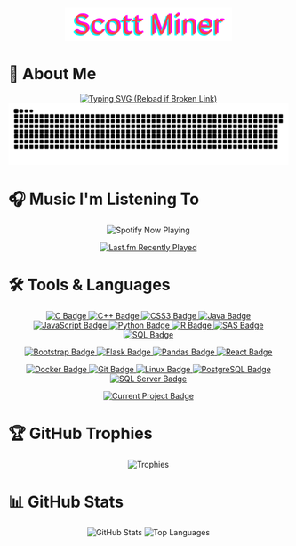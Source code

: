 <!-- Static Name Image with Glitch Effects -->
<p align="center">
  <img src="./images/scott-miner-glitch-36f.png" alt="Scott Miner" style="max-width: 100%; margin-top: 20px">
</p>

<!-- Typing SVG -->
# 👋 About Me
<p align="center">
  <a href="https://git.io/typing-svg">
    <img src="https://readme-typing-svg-t7no.onrender.com?font=Fira+Code&weight=435&size=32f&duration=500&pause=1000&color=FF4444&center=true&width=800&lines=Hi!+I'm+Scott!;I+enjoy+solving+technical+problems...;...especially+when+things+are+working!;Lately%2C+more+has+been+working+than+not...;...so+I+can't+complain!;Professionally%2C+I've+worn+many+hats...;...Data+Engineer%2C+Analyst%2C+Scientist...;...%26+Software+Engineer!;I+love+design%2C+automation...;...%26+crafting+quality+products...;...in+programming%2C+web+design%2C+%26+ML!;When+I'm+not+coding...;...you+can+find+me+listening+to+music...;...or+strength+training!;Let's+connect!+Have+a+good+day!" alt="Typing SVG (Reload if Broken Link)">
  </a>
   <!-- Snake Game (GitHub Contribution Graph) -->
  <img src="https://raw.githubusercontent.com/sminerport/snk/output/github-contribution-grid-snake-reverse.svg" alt="Snake Game" />
</p>

<!-- Spotify Now Playing Widget -->
# 🎧 Music I'm Listening To
<p align="center">
  <img src="https://spotify-now-playing-rust.vercel.app/api/spotify?background_color=212121" alt="Spotify Now Playing" />
</p>

<!-- Last.fm Recently Played -->
<p align="center">
  <a href="https://www.last.fm/user/ScottDataScienc">
    <img src="https://lastfm-henna.vercel.app/api?user=ScottDataScienc&loved=true&loved_style=3&border_radius=5&header_style=normal_stats&show_user=always&footer_style=wave&count=5&width=480" alt="Last.fm Recently Played">
  </a>
</p>

# 🛠️ Tools & Languages

<p align="center">
  <a href="https://en.wikipedia.org/wiki/C_(programming_language)" target="_blank">
    <img src="https://img.shields.io/badge/Code-C-informational?style=flat&logo=c&logoColor=white&color=00599C" alt="C Badge" />
  </a>
  <a href="https://en.wikipedia.org/wiki/C%2B%2B" target="_blank">
    <img src="https://img.shields.io/badge/Code-C++-informational?style=flat&logo=c%2B%2B&logoColor=white&color=blue" alt="C++ Badge" />
  </a>
  <a href="https://www.w3schools.com/css/" target="_blank">
    <img src="https://img.shields.io/badge/Code-CSS3-informational?style=flat&logo=css3&logoColor=white&color=blue" alt="CSS3 Badge" />
  </a>
  <a href="https://www.oracle.com/java/" target="_blank">
    <img src="https://img.shields.io/badge/Code-Java-informational?style=flat&logo=java&logoColor=white&color=red" alt="Java Badge" />
  </a>
  <a href="https://www.javascript.com/" target="_blank">
    <img src="https://img.shields.io/badge/Code-JavaScript-informational?style=flat&logo=javascript&logoColor=white&color=yellow" alt="JavaScript Badge" />
  </a>
  <a href="https://www.python.org/" target="_blank">
    <img src="https://img.shields.io/badge/Code-Python-informational?style=flat&logo=python&logoColor=white&color=2bbc8a" alt="Python Badge" />
  </a>
  <a href="https://www.r-project.org/" target="_blank">
    <img src="https://img.shields.io/badge/Code-R-informational?style=flat&logo=r&logoColor=white&color=276DC3" alt="R Badge" />
  </a>
  <a href="https://www.sas.com/en_us/home.html" target="_blank">
    <img src="https://img.shields.io/badge/Code-SAS-informational?style=flat&logo=sas&logoColor=white&color=blue" alt="SAS Badge" />
  </a>
  <a href="https://www.sql.org/" target="_blank">
    <img src="https://img.shields.io/badge/Code-SQL-informational?style=flat&logo=database&logoColor=white&color=blue" alt="SQL Badge" />
  </a>
</p>

<p align="center">
  <a href="https://getbootstrap.com/" target="_blank">
    <img src="https://img.shields.io/badge/Framework-Bootstrap-informational?style=flat&logo=bootstrap&logoColor=white&color=purple" alt="Bootstrap Badge" />
  </a>
  <a href="https://flask.palletsprojects.com/" target="_blank">
    <img src="https://img.shields.io/badge/Framework-Flask-informational?style=flat&logo=flask&logoColor=white&color=black" alt="Flask Badge" />
  </a>
  <a href="https://pandas.pydata.org/" target="_blank">
    <img src="https://img.shields.io/badge/Library-Pandas-informational?style=flat&logo=pandas&logoColor=white&color=black" alt="Pandas Badge" />
  </a>
  <a href="https://reactjs.org/" target="_blank">
    <img src="https://img.shields.io/badge/Library-React-informational?style=flat&logo=react&logoColor=white&color=blue" alt="React Badge" />
  </a>
</p>

<p align="center">
  <a href="https://www.docker.com/" target="_blank">
    <img src="https://img.shields.io/badge/Tool-Docker-informational?style=flat&logo=docker&logoColor=white&color=blue" alt="Docker Badge" />
  </a>
  <a href="https://git-scm.com/" target="_blank">
    <img src="https://img.shields.io/badge/Tool-Git-informational?style=flat&logo=git&logoColor=white&color=orange" alt="Git Badge" />
  </a>
  <a href="https://www.linux.org/" target="_blank">
    <img src="https://img.shields.io/badge/OS-Linux-informational?style=flat&logo=linux&logoColor=white&color=black" alt="Linux Badge" />
  </a>
  <a href="https://www.postgresql.org/" target="_blank">
    <img src="https://img.shields.io/badge/Database-PostgreSQL-informational?style=flat&logo=postgresql&logoColor=white&color=blue" alt="PostgreSQL Badge" />
  </a>
  <a href="https://www.microsoft.com/en-us/sql-server" target="_blank">
    <img src="https://img.shields.io/badge/Database-SQL_Server-informational?style=flat&logo=microsoft-sql-server&logoColor=white&color=red" alt="SQL Server Badge" />
  </a>
</p>

<p align="center">
  <a href="https://github.com/sminerport/SortVisualizer" target="_blank">
    <img src="https://img.shields.io/badge/Current_Project-Sort_Visualizer-2bbc8a?style=flat-square&logo=github" alt="Current Project Badge" />
  </a>
</p>

# 🏆 GitHub Trophies
<!-- GitHub Trophies (Excluding 'Reviews') -->
<div align="center">
  <img src="https://github-profile-trophy.vercel.app/?username=sminerport&theme=algolia&no-frame=true&margin-w=15&title=-Reviews" alt="Trophies" />
</div>

# 📊 GitHub Stats
<!-- GitHub Stats -->
<p align="center">
  <img height="160em" src="https://github-readme-stats-five-alpha-68.vercel.app/api?username=sminerport&show_icons=true&theme=algolia&count_private=true" alt="GitHub Stats" />
  <img height="160em" src="https://github-readme-stats-five-alpha-68.vercel.app/api/top-langs/?username=sminerport&layout=compact&theme=algolia" alt="Top Languages" />
</p>